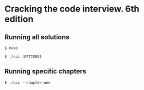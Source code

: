 # Cracking the code interview. 6th edition

## Running all solutions

`$ make`

`$ ./cci [OPTIONS]`

## Running specific chapters

`$ ./cci --chapter-one`
